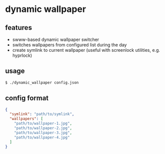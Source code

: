 # dynamic wallpaper

## features

  * swww-based dynamic wallpaper switcher
  * switches wallpapers from configured list during the day
  * create symlink to current wallpaper (useful with screenlock utilities, e.g. hyprlock)

## usage

```bash
$ ./dynamic_wallpaper config.json
```

## config format

```json
{
  "symlink": "path/to/symlink",
  "wallpapers": [
    "path/to/wallpaper-1.jpg",
    "path/to/wallpaper-2.jpg",
    "path/to/wallpaper-3.jpg",
    "path/to/wallpaper-4.jpg"
  ]
}
```
